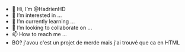 - 👋 Hi, I’m @HadrienHD
- 👀 I’m interested in ...
- 🌱 I’m currently learning ...
- 💞️ I’m looking to collaborate on ...
- 📫 How to reach me ...
- BO? j'avou c'est un projet de merde mais j'ai trouvé que ca en HTML

<!---
HadrienHD/HadrienHD is a ✨ special ✨ repository because its `README.md` (this file) appears on your GitHub profile.
You can click the Preview link to take a look at your changes.
--->
